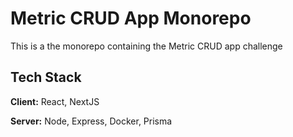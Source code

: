 
# Metric CRUD App Monorepo

This is a the monorepo containing the Metric CRUD app challenge

## Tech Stack

**Client:** React, NextJS

**Server:** Node, Express, Docker, Prisma

